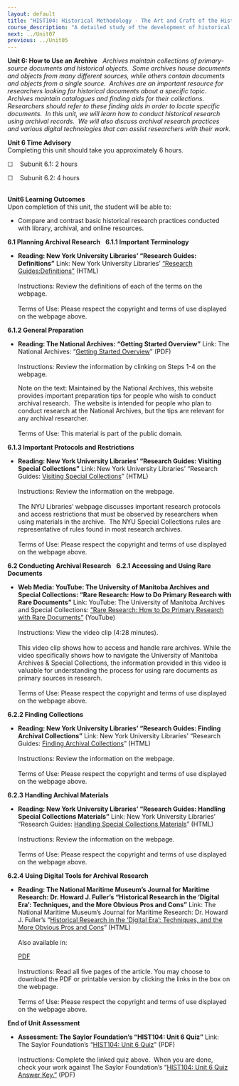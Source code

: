 ```yaml
---
layout: default
title: "HIST104: Historical Methodology - The Art and Craft of the Historian"
course_description: "A detailed study of the development of historical study as a distinct pursuit, focusing on historical research methods and the latest resources available to historians."
next: ../Unit07
previous: ../Unit05
---
```

**Unit 6: How to Use an Archive** <span id="6"></span> 
*<span>Archives maintain collections of primary-source documents and
historical objects.  Some archives house documents and objects from many
different sources, while others contain documents and objects from a
single source.  Archives are an important resource for researchers
looking for historical documents about a specific topic.  Archives
maintain catalogues and finding aids for their collections.  Researchers
should refer to these finding aids in order to locate specific
documents.  In this unit, we will learn how to conduct historical
research using archival records.  We will also discuss archival research
practices and various digital technologies that can assist researchers
with their work.</span>*

**Unit 6 Time Advisory**  
Completing this unit should take you approximately 6 hours.  
  
 ☐    Subunit 6.1: 2 hours  
  
 ☐    Subunit 6.2: 4 hours  
  

**Unit6 Learning Outcomes**  
Upon completion of this unit, the student will be able to:
-   Compare and contrast basic historical research practices conducted
    with library, archival, and online resources.

**6.1 Planning Archival Research** <span id="6.1"></span> 
**6.1.1 Important Terminology** <span id="6.1.1"></span> 
-   **Reading: New York University Libraries’ “Research Guides:
    Definitions”**
    <span>Link: New York University Libraries’ [“Research
    Guides:](http://nyu.libguides.com/content.php?pid=38517&sid=282866)</span>[<span>Definitions</span>](http://nyu.libguides.com/content.php?pid=38517&sid=282866)<span></span><span>[”](http://nyu.libguides.com/content.php?pid=38517&sid=282866)
    (HTML)</span>  
        
     <span>Instructions: Review the definitions of each of the terms on
    the webpage.</span>  
        
     <span>Terms of Use: Please respect the copyright and terms of use
    displayed on the webpage above.</span>

**6.1.2 General Preparation** <span id="6.1.2"></span> 
-   **Reading: The National Archives: “Getting Started Overview”**
    Link: The National Archives: “[Getting Started
    Overview](https://resources.saylor.org/wwwresources/archived/site/wp-content/uploads/2011/08/HIST104-6.1.2-Getting-Started-with-Research-at-the-National-Archives.pdf)”
    (PDF)  
        
     Instructions: Review the information by clinking on Steps 1-4 on
    the webpage.   
      
     Note on the text: Maintained by the National Archives, this website
    provides important preparation tips for people who wish to conduct
    archival research.  The website is intended for people who plan to
    conduct research at the National Archives, but the tips are relevant
    for any archival researcher.  
        
     Terms of Use: This material is part of the public domain. 

**6.1.3 Important Protocols and Restrictions** <span id="6.1.3"></span> 
-   **Reading: New York University Libraries’ “Research Guides: Visiting
    Special Collections”**
    <span>Link: New York University Libraries’ “Research Guides:
    </span>[<span>Visiting Special
    Collections</span>](http://nyu.libguides.com/content.php?pid=38517&sid=282867)<span>”
    (HTML)</span>  
        
     <span>Instructions: Review the information on the webpage.</span>  
        
     <span>The NYU Libraries’ webpage discusses important research
    protocols and access restrictions that must be observed by
    researchers when using materials in the archive.  The NYU Special
    Collections rules are representative of rules found in most research
    archives.</span>  
        
     <span>Terms of Use: Please respect the copyright and terms of use
    displayed on the webpage above.</span>

**6.2 Conducting Archival Research** <span id="6.2"></span> 
**6.2.1 Accessing and Using Rare Documents** <span id="6.2.1"></span> 
-   **Web Media: YouTube: The University of Manitoba Archives and
    Special Collections: “Rare Research: How to Do Primary Research with
    Rare Documents”**
    <span>Link: YouTube: The University of Manitoba Archives and Special
    Collections: [“Rare Research: How to Do Primary Research with Rare
    Documents”](http://www.youtube.com/watch?v=RxRRGoYB7uE&feature=related)</span> (YouTube)  
        
     <span>Instructions: View the video clip (4:28 minutes).</span>  
        
     <span>This video clip shows how to access and handle rare archives.
    While the video specifically shows how to navigate the University of
    Manitoba Archives & Special Collections, the information provided in
    this video is valuable for understanding the process for using rare
    documents as primary sources in research. </span>  
        
     <span>Terms of Use: Please respect the copyright and terms of use
    displayed on the webpage above.</span>

**6.2.2 Finding Collections** <span id="6.2.2"></span> 
-   **Reading: New York University Libraries’ “Research Guides: Finding
    Archival Collections”**
    Link: New York University Libraries’ “Research Guides: [Finding
    Archival
    Collections](http://nyu.libguides.com/content.php?pid=38517&sid=283554)”
    (HTML)  
        
     Instructions: Review the information on the webpage.  
        
     Terms of Use: Please respect the copyright and terms of use
    displayed on the webpage above.

**6.2.3 Handling Archival Materials** <span id="6.2.3"></span> 
-   **Reading: New York University Libraries’ “Research Guides: Handling
    Special Collections Materials”**
    Link: New York University Libraries’ “Research Guides: [Handling
    Special Collections
    Materials](http://nyu.libguides.com/content.php?pid=38517&sid=282868)”
    (HTML)  
        
     Instructions: Review the information on the webpage.  
        
     Terms of Use: Please respect the copyright and terms of use
    displayed on the webpage above.

**6.2.4 Using Digital Tools for Archival Research** <span
id="6.2.4"></span> 
-   **Reading: The National Maritime Museum’s Journal for Maritime
    Research: Dr. Howard J. Fuller’s “Historical Research in the
    ‘Digital Era’: Techniques, and the More Obvious Pros and Cons”**
    Link: The National Maritime Museum’s Journal for Maritime Research:
    Dr. Howard J. Fuller’s “[Historical Research in the ‘Digital Era’:
    Techniques, and the More Obvious Pros and
    Cons](http://www.tandfonline.com/doi/pdf/10.1080/21533369.2003.9668327)”
    (HTML)  
        
     Also available in:  

    [PDF](http://www.jmr.nmm.ac.uk/server/show/conJmrArticle.85/viewPage/1 "PDF")  
        
     Instructions: Read all five pages of the article. You may choose to
    download the PDF or printable version by clicking the links in the
    box on the webpage.  
        
     Terms of Use: Please respect the copyright and terms of use
    displayed on the webpage above.

**End of Unit Assessment** <span id="6.3"></span> 
-   **Assessment: The Saylor Foundation’s “HIST104: Unit 6 Quiz”**
    Link: The Saylor Foundation’s “[HIST104: Unit 6
    Quiz](https://resources.saylor.org/wwwresources/archived/site/wp-content/uploads/2011/05/HIST104-Unit6Quiz.pdf)”
    (PDF)  
        
     Instructions: Complete the linked quiz above.  When you are done,
    check your work against The Saylor Foundation’s “[HIST104: Unit 6
    Quiz Answer
    Key.”](https://resources.saylor.org/wwwresources/archived/site/wp-content/uploads/2011/05/HIST104-Unit6QuizAnswerKey.pdf)
    (PDF)


